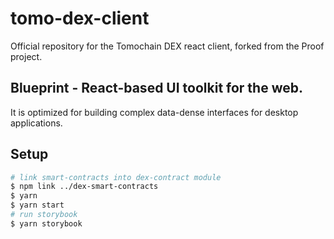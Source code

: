 # tomo-dex-client

Official repository for the Tomochain DEX react client, forked from the Proof project.

## Blueprint - React-based UI toolkit for the web.

It is optimized for building complex data-dense interfaces for desktop applications.

## Setup

```bash
# link smart-contracts into dex-contract module
$ npm link ../dex-smart-contracts
$ yarn
$ yarn start
# run storybook
$ yarn storybook
```
